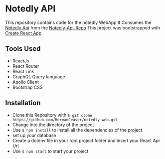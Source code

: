 # Notedly API

This repository contains code for the notedly WebApp 
It Consumes the [Notedly Api](https://notedly-api.herokuapp.com/api) from the [Notedly-Api-Repo](https://github.com/HermanCeaser/notedly.git)
This project was bootstrapped with [Create React App](https://github.com/facebook/create-react-app).

## Tools Used
* ReactJs
* React Router
* React Link 
* GraphQL Query language
* Apollo Client
* Bootstrap CSS

## Installation
- Clone this Repository with `$ git clone https://github.com/HermanCeaser/notedly-web.git`
- Change into the directory of the project
- Use `$ npm install` to install all the dependencies of the project.
- set up your database 
- Create a dotenv file in your root project folder and insert your React Api Url
- Use `$ npm start` to start your project 
